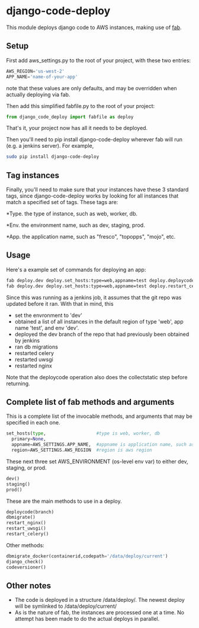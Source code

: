 # django-code-deploy
This module deploys django code to AWS instances, making use of [fab](http://docs.fabfile.org).

## Setup
First add aws_settings.py to the root of your project, with these two entries:
```python
AWS_REGION='us-west-2'
APP_NAME='name-of-your-app'
```
note that these values are only defaults, and may be overridden when actually deploying via fab.

Then add this simplified fabfile.py to the root of your project:
```python
from django_code_deploy import fabfile as deploy
```

That's it, your project now has all it needs to be deployed.

Then you'll need to pip install django-code-deploy wherever fab will run (e.g. a jenkins server). For example,
```bash
sudo pip install django-code-deploy
```
## Tag instances
Finally, you'll need to make sure that your instances have these 3 standard tags, since django-code-deploy works by looking for all instances that match a specified set of tags. These tags are:

*Type. the type of instance, such as web, worker, db.

*Env. the environment name, such as dev, staging, prod.

*App. the application name, such as "fresco", "topopps", "mojo", etc.

## Usage
Here's a example set of commands for deploying an app:
```bash
fab deploy.dev deploy.set_hosts:type=web,appname=test deploy.deploycode:branch=dev deploy.dbmigrate
fab deploy.dev deploy.set_hosts:type=web,appname=test deploy.restart_celery deploy.restart_uwsgi deploy.restart_nginx
```
Since this was running as a jenkins job, it assumes that the git repo was updated before it ran. With that in mind, this 
* set the envronment to 'dev'
* obtained a list of all instances in the default region of type 'web', app name 'test', and env 'dev'.
* deployed the dev branch of the repo that had previously been obtained by jenkins
* ran db migrations
* restarted celery
* restarted uwsgi
* restarted nginx

Note that the deploycode operation also does the collectstatic step before returning.
## Complete list of fab methods and arguments
This is a complete list of the invocable methods, and arguments that may be specified in each one.
```python
set_hosts(type,                   #type is web, worker, db
  primary=None,
  appname=AWS_SETTINGS.APP_NAME,  #appname is application name, such as "fresco", "topopps", "mojo", etc.
  region=AWS_SETTINGS.AWS_REGION  #region is aws region
```
These next three set AWS_ENVIRONMENT (os-level env var) to either dev, staging, or prod.
```python
dev()
staging()
prod()
```
These are the main methods to use in a deploy.
```python
deploycode(branch)
dbmigrate()
restart_nginx()
restart_uwsgi()
restart_celery()
```
Other methods:
```python
dbmigrate_docker(containerid,codepath='/data/deploy/current')
django_check()
codeversioner()
```

## Other notes
* The code is deployed in a structure /data/deploy/<date>. The newest deploy will be symlinked to /data/deploy/current/
* As is the nature of fab, the instances are processed one at a time. No attempt has been made to do the actual deploys in parallel.